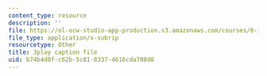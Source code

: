 ```yaml
---
content_type: resource
description: ''
file: https://ol-ocw-studio-app-production.s3.amazonaws.com/courses/8-13-14-experimental-physics-i-ii-junior-lab-fall-2016-spring-2017/b74b4d0fc62b5c8183374616cda708d8_ylH5uD3mGDo.vtt
file_type: application/x-subrip
resourcetype: Other
title: 3play caption file
uid: b74b4d0f-c62b-5c81-8337-4616cda708d8
---
```

